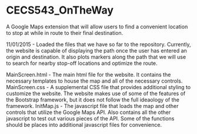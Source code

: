 # CECS543_OnTheWay
A Google Maps extension that will allow users to find a convenient location to stop at while in route to their final destination.

11/01/2015 - Loaded the files that we have so far to the repository. Currently, the website is capable of displaying the path once the user has entered an origin and destination. It also plots markers along the path that we will use to search for nearby stop-off locations and optimize the route.

MainScreen.html - The main html file for the website. It contains the necessary templates to house the map and all of the necessary controls.
MainScreen.css - A supplemental CSS file that provides additional styling to customize the website. The website makes use of some of the features of the Bootstrap framework, but it does not follow the full ideaology of the framework.
InitMap.js - The javascript file that loads the map and other controls that utilize the Google Maps API. Also contains all the other javascript to test out various pieces of the API. Some of the functions should be places into additional javascript files for convenience.